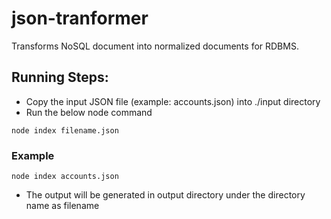 # json-tranformer
Transforms NoSQL document into normalized documents for RDBMS.

## Running Steps:
- Copy the input JSON file (example: accounts.json) into ./input directory
- Run the below node command
```
node index filename.json
```
### Example
```
node index accounts.json
```
 
- The output will be generated in output directory under the directory name as filename
